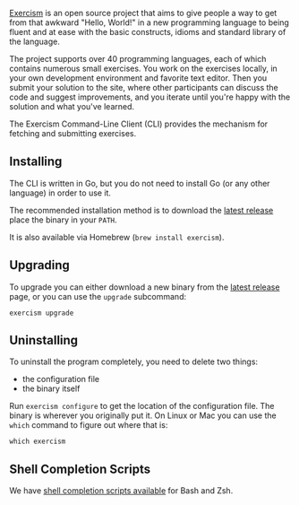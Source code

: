 [Exercism](http://exercism.io) is an open source project that aims to give people a way to get from that awkward "Hello, World!" in a new programming language to being fluent and at ease with the basic constructs, idioms and standard library of the language.

The project supports over 40 programming languages, each of which contains numerous small exercises.
You work on the exercises locally, in your own development environment and favorite text editor.
Then you submit your solution to the site, where other participants can discuss the code and suggest improvements, and you iterate until you're happy with the solution and what you've learned.

The Exercism Command-Line Client (CLI) provides the mechanism for fetching and submitting exercises.

## Installing

The CLI is written in Go, but you do not need to install Go (or any other
language) in order to use it.

The recommended installation method is to download the [latest
release](https://github.com/exercism/cli/releases/latest) place the binary in
your `PATH`.

It is also available via Homebrew (`brew install exercism`).

## Upgrading

To upgrade you can either download a new binary from the [latest
release](https://github.com/exercism/cli/releases/latest) page, or
you can use the `upgrade` subcommand:

    exercism upgrade

## Uninstalling

To uninstall the program completely, you need to delete two things:

* the configuration file
* the binary itself

Run `exercism configure` to get the location of the configuration file.  The
binary is wherever you originally put it. On Linux or Mac you can use the
`which` command to figure out where that is:

    which exercism

## Shell Completion Scripts

We have [shell completion scripts available](/scripts) for Bash and Zsh.
